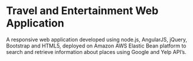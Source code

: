 # Travel and Entertainment Web Application

A responsive web application developed using node.js, AngularJS, jQuery, Bootstrap and HTML5, deployed on Amazon AWS Elastic Bean platform to search and retrieve information about places using Google and Yelp API’s.
